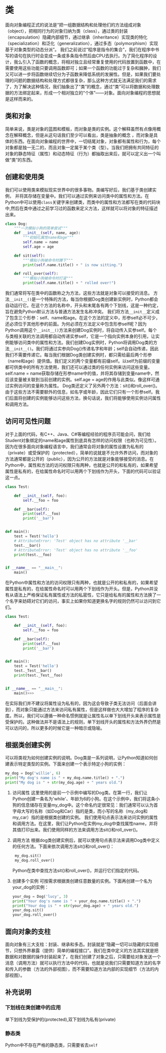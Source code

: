 # 类

面向对象编程正式的说法是“把一组数据结构和处理他们的方法组成对象（object），把相同行为的对象归纳为类（class），通过类的封装（encapsulation）隐藏内部细节，通过继承（inheritance）实现类的特化（specialization）和泛化（generalization），通过多态（polymorphism）实现基于对象类型的动态分派”。
我们之前说过“程序是指令的集合”，我们在程序中书写的语句在执行时会变成一条或多条指令然后由CPU去执行。为了简化程序的设计，我么引入了函数的概念，将相对独立且经常重复使用的代码放置到函数中，在需要使用这些功能只要调用函数即可；如果一个函数的功能过于复杂和臃肿，我们又可以进一步将函数继续切分为子函数来降低系统的发展性。但是，如果我们要处理的问题的数据结构和处理方式都很复杂，那么这种方式就无法满足我们的需求了，为了解决这种情况，我们抽象出了“类”的概念，通过“类”可以将数据和处理数据的方法绑定起来，形成一个相对独立的“个体”——对象。面向对象编程的思想就是这样而来的。

## 类和对象

简单来说，类是对象的蓝图和模板，而对象是类的实例。这个解释虽然有点像用概念在解释概念，但是从这句话我们至少可以看出，类是抽象的概念
，而对象是具体的东西。在面向对象编程的世界中，一切结尾对象，对象都有属性和行为，每个对象都是独一无二的，而且对象一定属于某个类（型）。当我们把拥有共同特征的对象的静态特征（属性）和动态特征（行为）都抽取出来后，就可以定义出一个叫做“类”的东西。

## 创建和使用类

我们可以使用类来模拟现实世界中的很多事物。类编写好后，我们基于类创建实例， 并将其存储在变量中。我们可以通过实例来访问类中的属性和方法。在Python中可以使用`class`关键字来创建类，而类中的属性和方法都写在类的代码块中,然后在类中通过之前学习过的函数来定义方法，这样就可以将对象的特征描述出来。

```python
class Dog:
    """一次模拟小狗的简单尝试"""
    def __init__(self, name, age):
        """初始化属性name和age"""
        self.name = name
        self.age = age

    def sit(self):
        """模拟小狗被命令时蹲下"""
        print(self.name.title() + " is now sitting.")

    def roll_over(self):
        """模拟小狗被命令时打滚"""
        print(self.name.title() + " rolled over!")
```

我们通常将写在类中的函数称之为方法，这些方法就是对象可以接受的消息。
方法`__init__()`是一个特殊的方法，每当你根据Dog类创建新实例时，Python都会自动运行它。在这个方法的名称中，开头和末尾各有两个下划线，这是一种约定，旨在避免Python默认方法与普通方法发生名称冲突。
我们将方法`__init__`定义成了包含三个形参：self、name和age。在这个方法的定义中，形参self必不可少，还必须位于其他形参的前面。为何必须在方法定义中包含形参self呢？因为Python调用这个`__init__()`方法来创建Dog实例时，将自动传入实参self。每个与类相关联的方法调用都自动传递实参self，它是一个指向实例本身的引用，让实例能够访问类中的属性和方法。我们创建Dog实例时，Python将调用Dog类的方法`__init__()`。我们将通过实参向Dog()传递名字和年龄；self会自动传递，因此我们不需要传递它。每当我们根据Dog类创建实例时，都只需给最后两个形参（name和age）提供值。我们定义的两个变量都有前缀self。以self为前缀的变量都可供类中的所有方法使用，我们还可以通过类的任何实例来访问这些变量。self.name = name获取存储在形参name中的值，并将其存储到变量name中，然后该变量被关联到当前创建的实例。self.age = age的作用与此类似。像这样可通过实例访问的变量称为属性。
Dog类还定义了另外两个方法：sit()和roll_over()。由于这些方法不需要额外的信息，如名字或年龄，因此它们只有一个形参self。我们后面将创建的实例能够访问这些方法，换句话说，我们将能够使用实例访问属性和调用方法。

## 访问可见性问题

对于上面的代码，有C++、Java、C#等编程经验的程序员可能会问，我们给Student对象绑定的name和age属性到底具有怎样的访问权限（也称为可见性）。因为在很多面向对象编程语言中，我们通常会将对象的属性设置为私有的（private）或受保护的（protected），简单的说就是不允许外界访问，而对象的方法通常都是公开的（public），因为公开的方法就是对象能够接受的消息。在Python中，属性和方法的访问权限只有两种，也就是公开的和私有的，如果希望属性是私有的，在给属性命名时可以用两个下划线作为开头，下面的代码可以验证这一点。

```python
class Test:

    def __init__(self, foo):
        self.__foo = foo

    def __bar(self):
        print(self.__foo)
        print('__bar')


def main():
    test = Test('hello')
    # AttributeError: 'Test' object has no attribute '__bar'
    test.__bar()
    # AttributeError: 'Test' object has no attribute '__foo'
    print(test.__foo)


if __name__ == "__main__":
    main()
```

在Python中属性和方法的访问权限只有两种，也就是公开的和私有的，如果希望属性是私有的，在给属性命名时可以用两个下划线作为开头。但是，Python并没有从语法上严格保证私有属性或方法的私密性，它只是给私有的属性和方法换了一个名字来妨碍对它们的访问，事实上如果你知道更换名字的规则仍然可以访问到它们。

```python
class Test:

    def __init__(self, foo):
        self.__foo = foo

    def __bar(self):
        print(self.__foo)
        print('__bar')


def main():
    test = Test('hello')
    test._Test__bar()
    print(test._Test__foo)


if __name__ == "__main__":
    main()>>> 
```

在实际我们并不建议将属性设为私有的，因为这会导致子类无法访问（后面会讲到），而对象只能通过方法来访问私有属性，但是这样做也大大增加了程序的复杂度。所以，我们可以遵循一种命名惯例就是让属性名以单下划线开头来表示属性是受保护的。这种做法并不是语法上的规则，单下划线开头的属性和方法外界仍然是可以访问的，所以更多的时候它是一种暗示或隐喻。

## 根据类创建实例

可以将类视为如何创建实例的说明。Dog类是一系列说明，让Python知道如何创建表示特定类型的实例。下面来创建一个表示特定小狗的实例：

```python
my_dog = Dog('willie', 6)
print("My dog's name is " + my_dog.name.title() + ".")
print("My dog is " + str(my_dog.age) + " years old.")

```

1. 访问属性
这里使用的是前一个示例中编写的Dog类。在第一行，我们让Python创建一条名为'while'、年龄为6的小狗。在这个示例中，我们将这条小狗的信息储存在变量my_dog中。这个命名约定很常见：我们通常可以认为首字母大写的名称（如Dog和Car）指的是类，而小写的名称（my_dog和my_car）指的是根据类创建的实例。
我们使用句点表示法来访问实例的属性和调用方法。在这里，我们让Python在实例my_dog中查找属性name，并将其值打印出来。我们使用同样的方法来调用方法sit()和roll_over()。
2. 调用方法
   根据dog类创建实例后，就可以使用句点表示法来调用Dog类中定义的任何方法。下面来依次调用方法sit()和roll_over()：

   ```python
    my_dog.sit()
    my_dog.roll_over()
   ```

    Python在类中查找方法sit()和roll_over()，并运行它们指定的代码。
3. 创建多个实例
    可按需求根据类创建任意数量的实例。下面再创建一个名为your_dog的实例：

    ```python
    your_dog = Dog('lucy', 3)
    print("Your dog's name is " + your_dog.name.title() + ".")
    print("Your dog is " + str(your_dog.age) + " years old.")
    your_dog.sit()
    your_dog.roll_over()
    ```

## 面向对象的支柱

面向对象有三大支柱：封装、继承和多态。封装就是“隐藏一切可以隐藏的实现细节，只想外界暴露（提供）简单的编程接口”。我们在类中定义的方法其实就是把数据和对数据的操作封装起来了，在我们创建了对象之后，只需要给对象发送一个消息（调用方法）就可以执行方法中的代码，也就是说我们只需要知道方法的名字和传入的参数（方法的外部视图），而不需要知道方法内部的实现细节（方法的内部视图）。

## 补充说明

### 下划线在类创建中的应用

单下划线为受保护的(protected),双下划线为私有(private)

### 静态类

Python中不存在严格的静态类，只需要省去`self`
